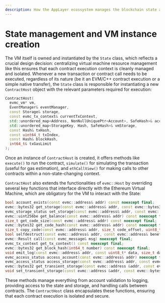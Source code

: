 ```yaml
---
description: How the AppLayer ecossystem manages the blockchain state alongside an EVM.
---
```


# State management and VM instance creation

The VM itself is owned and instantiated by the `State` class, which reflects a crucial design decision: centralizing virtual machine resource management like this ensures that each contract execution context is cleanly managed and isolated. Whenever a new transaction or contract call needs to be executed, regardless of its nature (be it an EVM/C++ contract execution or a simple native transfer), the `State` class is responsible for instantiating a new `ContractHost` object with the relevant parameters required for execution:

```c++
ContractHost(
  evmc_vm* vm,
  EventManager& eventManager,
  const Storage& storage,
  const evmc_tx_context& currentTxContext,
  std::unordered_map<Address, NonNullUniquePtr<Account>, SafeHash>& accounts,
  std::unordered_map<StorageKey, Hash, SafeHash>& vmStorage,
  const Hash& txHash,
  const uint64_t txIndex,
  const Hash& blockHash,
  int64_t& txGasLimit
);
```

Once an instance of `ContractHost` is created, it offers methods like `execute()` to run the contract, `simulate()` for simulating the transaction (useful for gas estimation), and `ethCallView()` for making calls to other contracts within a non-state-changing context.

`ContractHost` also extends the functionalities of `evmc::Host` by overriding several key functions that interface directly with the Ethereum Virtual Machine, which are obligatory for the VM to interact with the State:

```c++
bool account_exists(const evmc::address& addr) const noexcept final;
evmc::bytes32 get_storage(const evmc::address& addr, const evmc::bytes32& key) const noexcept final;
evmc_storage_status set_storage(const evmc::address& addr, const evmc::bytes32& key, const evmc::bytes32& value) noexcept final;
evmc::uint256be get_balance(const evmc::address& addr) const noexcept final;
size_t get_code_size(const evmc::address& addr) const noexcept final;
evmc::bytes32 get_code_hash(const evmc::address& addr) const noexcept final;
size_t copy_code(const evmc::address& addr, size_t code_offset, uint8_t* buffer_data, size_t buffer_size) const noexcept final;
bool selfdestruct(const evmc::address& addr, const evmc::address& beneficiary) noexcept final;
evmc::Result call(const evmc_message& msg) noexcept final;
evmc_tx_context get_tx_context() const noexcept final;
evmc::bytes32 get_block_hash(int64_t number) const noexcept final;
void emit_log(const evmc::address& addr, const uint8_t* data, size_t data_size, const evmc::bytes32 topics[], size_t topics_count) noexcept final;
evmc_access_status access_account(const evmc::address& addr) noexcept final;
evmc_access_status access_storage(const evmc::address& addr, const evmc::bytes32& key) noexcept final;
evmc::bytes32 get_transient_storage(const evmc::address &addr, const evmc::bytes32 &key) const noexcept final;
void set_transient_storage(const evmc::address &addr, const evmc::bytes32 &key, const evmc::bytes32 &value) noexcept final;
```

These methods manage everything from account validation to logging, providing access to the state and storage, and handling calls between contracts. The `ContractHost` class encapsulates these functions, ensuring that each contract execution is isolated and secure.
